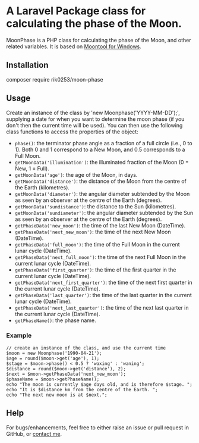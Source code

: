 # A Laravel Package class for calculating the phase of the Moon.

MoonPhase is a PHP class for calculating the phase of the Moon, and other related variables. It is based on [Moontool for Windows](http://www.fourmilab.ch/moontoolw/).

## Installation

composer require rik0253/moon-phase


## Usage

Create an instance of the class by 'new Moonphase('YYYY-MM-DD');', supplying a date for when you want to determine the moon phase (if you don't then the current time will be used). You can then use the following class functions to access the properties of the object:

 - `phase()`: the terminator phase angle as a fraction of a full circle (i.e., 0 to 1). Both 0 and 1 correspond to a New Moon, and 0.5 corresponds to a Full Moon.
 - `getMoonData('illumination')`: the illuminated fraction of the Moon (0 = New, 1 = Full).
 - `getMoonData('age')`: the age of the Moon, in days.
 - `getMoonData('distance')`: the distance of the Moon from the centre of the Earth (kilometres).
 - `getMoonData('diameter')`: the angular diameter subtended by the Moon as seen by an observer at the centre of the Earth (degrees).
 - `getMoonData('sundistance')`: the distance to the Sun (kilometres).
 - `getMoonData('sundiameter')`: the angular diameter subtended by the Sun as seen by an observer at the centre of the Earth (degrees).
 - `getPhaseData('new_moon')`: the time of the last New Moon (DateTime).
 - `getPhaseData('next_new_moon')`: the time of the next New Moon (DateTime).
 - `getPhaseData('full_moon')`: the time of the Full Moon in the current lunar cycle (DateTime).
 - `getPhaseData('next_full_moon')`: the time of the next Full Moon in the current lunar cycle (DateTime).
 - `getPhaseData('first_quarter')`: the time of the first quarter in the current lunar cycle (DateTime).
 - `getPhaseData('next_first_quarter')`: the time of the next first quarter in the current lunar cycle (DateTime).
 - `getPhaseData('last_quarter')`: the time of the last quarter in the current lunar cycle (DateTime).
 - `getPhaseData('next_last_quarter')`: the time of the next last quarter in the current lunar cycle (DateTime).
 - `getPhaseName()`: the phase name.

### Example

	// create an instance of the class, and use the current time
	$moon = new Moonphase('1990-04-21');
	$age = round($moon->get('age'), 1);
	$stage = $moon->phase() < 0.5 ? 'waxing' : 'waning';
	$distance = round($moon->get('distance'), 2);
	$next = $moon->getPhaseData('next_new_moon');
	$phaseName = $moon->getPhaseName();
	echo "The moon is currently $age days old, and is therefore $stage. ";
	echo "It is $distance km from the centre of the Earth. ";
	echo "The next new moon is at $next.";

## Help

For bugs/enhancements, feel free to either raise an issue or pull request in GitHub, or [contact me](das.sidd89@gmail.com).
